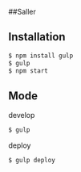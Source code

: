 ##Saller

Installation
--------------

```bash
$ npm install gulp
$ gulp
$ npm start
```

Mode 
--------------
develop 

```bash
$ gulp
```
deploy 

```bash
$ gulp deploy 
```




